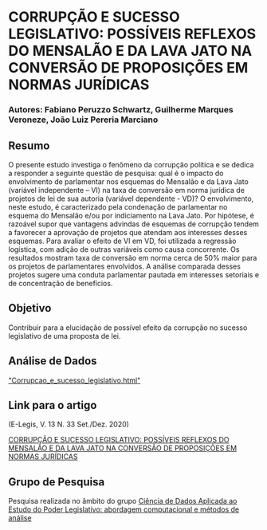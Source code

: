 # CORRUPÇÃO E SUCESSO LEGISLATIVO: POSSÍVEIS REFLEXOS DO MENSALÃO E DA LAVA JATO NA CONVERSÃO DE PROPOSIÇÕES EM NORMAS JURÍDICAS

### Autores: Fabiano Peruzzo Schwartz, Guilherme Marques Veroneze, João Luiz Pereria Marciano

## Resumo

O presente estudo investiga o fenômeno da corrupção política e se dedica a responder a seguinte questão de pesquisa: qual é o impacto do envolvimento de parlamentar nos esquemas do Mensalão e da Lava Jato (variável independente – VI) na taxa de conversão em norma jurídica de projetos de lei de sua autoria (variável dependente - VD)? O envolvimento, neste estudo, é caracterizado pela condenação de parlamentar no esquema do Mensalão e/ou por indiciamento na Lava Jato. Por hipótese, é razoável supor que vantagens advindas de esquemas de corrupção tendem a favorecer a aprovação de projetos que atendam aos interesses desses esquemas. Para avaliar o efeito de VI em VD, foi utilizada a regressão logística, com adição de outras variáveis como causa concorrente. Os resultados mostram taxa de conversão em norma cerca de 50% maior para os projetos de parlamentares envolvidos. A análise comparada desses projetos sugere uma conduta parlamentar pautada em interesses setoriais e de concentração de benefícios.

## Objetivo

Contribuir para a elucidação de possível efeito da corrupção no sucesso legislativo de uma proposta de lei.

## Análise de Dados
["Corrupcao_e_sucesso_legislativo.html"](http://htmlpreview.github.com/?https://github.com/Cefor/corrupcao/blob/master/_Corrupcao_e_sucesso_legislativo.html)

## Link para o artigo 
(E-Legis, V. 13 N. 33 Set./Dez. 2020)

[CORRUPÇÃO E SUCESSO LEGISLATIVO: POSSÍVEIS REFLEXOS DO MENSALÃO E DA LAVA JATO NA CONVERSÃO DE PROPOSIÇÕES EM NORMAS JURÍDICAS](http://e-legis.camara.leg.br/cefor/index.php/e-legis/article/view/584)

## Grupo de Pesquisa

Pesquisa realizada no âmbito do grupo [Ciência de Dados Aplicada ao Estudo do Poder Legislativo: abordagem computacional e métodos de análise](http://dgp.cnpq.br/dgp/espelhogrupo/9712095383739020)

